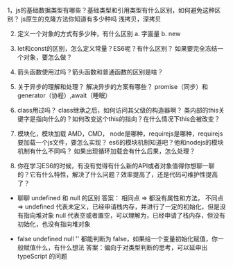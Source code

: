 1，js的基础数据类型有哪些？基础类型和引用类型有什么区别，如何避免这种区别？
js原生的克隆方法你知道有多少种吗
浅拷贝，深拷贝

2. 定义一个对象的方式有多少种，有什么区别
a. 字面量
b. new

3. let和const的区别，怎么定义常量？ES6呢？有什么区别？
如果要完全冻结一个对象，要怎么做？

4. 箭头函数使用过吗？箭头函数和普通函数的区别是啥？

5. 关于异步的理解和处理？
解决异步的方案有哪些？
promise（同步）和generator（协程）,await（睡眠）

6. class用过吗？
class继承之后，如何访问其父级的构造器啊？
类内部的this关键字是指向什么的？如何改变这个this的指向？在什么情况下this会被改变？

7. 模块化，模块加载
AMD，CMD，
node是哪种，requirejs是哪种，requirejs要加载一个js文件，要怎么实现？
es6的模块机制知道吧？他和nodejs的模块机制有什么不同吗？
如果出现循环加载会有什么后果，怎么处理？

8. 你在学习ES6的时候，有没有觉得有什么新的API或者对象值得你想聊一聊的？它有什么特性，解决了什么问题？效率提高了，还是代码可维护性提高了？

- 聊聊 undefined 和 null 的区别
答案：
相同点 => 都没有属性和方法，
不同点 => 
  undefined 代表未定义，已经申请栈内存，并进行了一定的初始化，但是没有指向堆对象
  null 代表空或者置空，可以理解为，已经申请了栈内存，但没有初始化，也没有指向堆对象

- false undefined null '' 都能判断为 false，如果给一个变量初始化赋值，你一般赋值什么，有什么想法
答案：偏向于对类型判断的思考，可以延申出 typeScript 的问题
